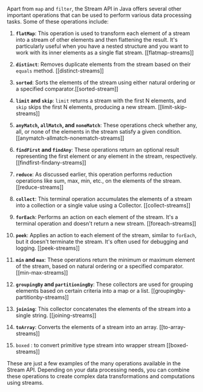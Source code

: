
Apart from `map` and `filter`, the Stream API in Java offers several other important operations that can be used to perform various data processing tasks. Some of these operations include:

1. **`flatMap`**: This operation is used to transform each element of a stream into a stream of other elements and then flattening the result. It's particularly useful when you have a nested structure and you want to work with its inner elements as a single flat stream. [[flatmap-streams]]

2. **`distinct`**: Removes duplicate elements from the stream based on their `equals` method. [[distinct-streams]]

3. **`sorted`**: Sorts the elements of the stream using either natural ordering or a specified comparator.[[sorted-stream]]

4. **`limit` and `skip`**: `limit` returns a stream with the first N elements, and `skip` skips the first N elements, producing a new stream. [[limit-skip-streams]]

5. **`anyMatch`, `allMatch`, and `noneMatch`**: These operations check whether any, all, or none of the elements in the stream satisfy a given condition.[[anymatch-allmatch-nonematch-streams]]

6. **`findFirst` and `findAny`**: These operations return an optional result representing the first element or any element in the stream, respectively. [[findfirst-findany-streams]]

7. **`reduce`**: As discussed earlier, this operation performs reduction operations like sum, max, min, etc., on the elements of the stream. [[reduce-streams]]

8. **`collect`**: This terminal operation accumulates the elements of a stream into a collection or a single value using a Collector. [[collect-streams]]

9. **`forEach`**: Performs an action on each element of the stream. It's a terminal operation and doesn't return a new stream. [[foreach-streams]]

10. **`peek`**: Applies an action to each element of the stream, similar to `forEach`, but it doesn't terminate the stream. It's often used for debugging and logging. [[peek-streams]]

11. **`min` and `max`**: These operations return the minimum or maximum element of the stream, based on natural ordering or a specified comparator. [[min-max-streams]]

12. **`groupingBy` and `partitioningBy`**: These collectors are used for grouping elements based on certain criteria into a map or a list. [[groupingby-partitionby-streams]]

13. **`joining`**: This collector concatenates the elements of the stream into a single string. [[joining-streams]]

14. **`toArray`**: Converts the elements of a stream into an array. [[to-array-streams]]
15. `boxed` : to convert primitive type stream into wrapper stream [[boxed-streams]]

These are just a few examples of the many operations available in the Stream API. Depending on your data processing needs, you can combine these operations to create complex data transformations and computations using streams.

